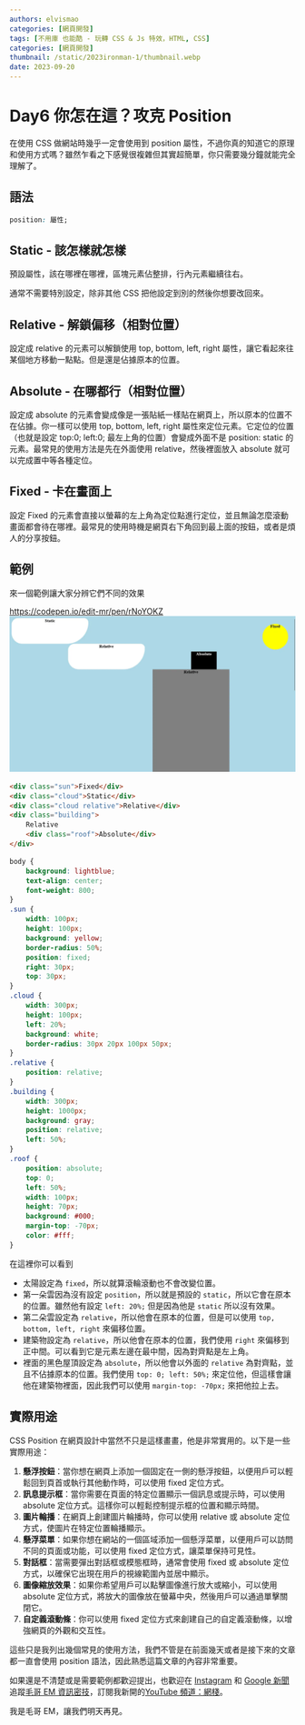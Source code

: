 ```yaml
---
authors: elvismao
categories: [網頁開發]
tags: [不用庫 也能酷 - 玩轉 CSS & Js 特效，HTML, CSS]
categories: [網頁開發]
thumbnail: /static/2023ironman-1/thumbnail.webp
date: 2023-09-20
---
```


# Day6 你怎在這？攻克 Position

在使用 CSS 做網站時幾乎一定會使用到 position 屬性，不過你真的知道它的原理和使用方式嗎？雖然乍看之下感覺很複雜但其實超簡單，你只需要幾分鐘就能完全理解了。

## 語法

```css
position: 屬性;
```

## Static - 該怎樣就怎樣

預設屬性，該在哪裡在哪裡，區塊元素佔整排，行內元素繼續往右。

通常不需要特別設定，除非其他 CSS 把他設定到別的然後你想要改回來。

## Relative - 解鎖偏移（相對位置）

設定成 relative 的元素可以解鎖使用 top, bottom, left, right 屬性，讓它看起來往某個地方移動一點點。但是還是佔據原本的位置。

## Absolute - 在哪都行（相對位置）

設定成 absolute 的元素會變成像是一張貼紙一樣貼在網頁上，所以原本的位置不在佔據。你一樣可以使用 top, bottom, left, right 屬性來定位元素。它定位的位置（也就是設定 top:0; left:0; 最左上角的位置）會變成外面不是 position: static 的元素。最常見的使用方法是先在外面使用 relative，然後裡面放入 absolute 就可以完成置中等各種定位。

## Fixed - 卡在畫面上

設定 Fixed 的元素會直接以螢幕的左上角為定位點進行定位，並且無論怎麼滾動畫面都會待在哪裡。最常見的使用時機是網頁右下角回到最上面的按鈕，或者是煩人的分享按鈕。

## 範例

來一個範例讓大家分辨它們不同的效果

https://codepen.io/edit-mr/pen/rNoYOKZ ![範例](sunny.webp)

```html
<div class="sun">Fixed</div>
<div class="cloud">Static</div>
<div class="cloud relative">Relative</div>
<div class="building">
	Relative
	<div class="roof">Absolute</div>
</div>
```

```css
body {
	background: lightblue;
	text-align: center;
	font-weight: 800;
}
.sun {
	width: 100px;
	height: 100px;
	background: yellow;
	border-radius: 50%;
	position: fixed;
	right: 30px;
	top: 30px;
}
.cloud {
	width: 300px;
	height: 100px;
	left: 20%;
	background: white;
	border-radius: 30px 20px 100px 50px;
}
.relative {
	position: relative;
}
.building {
	width: 300px;
	height: 1000px;
	background: gray;
	position: relative;
	left: 50%;
}
.roof {
	position: absolute;
	top: 0;
	left: 50%;
	width: 100px;
	height: 70px;
	background: #000;
	margin-top: -70px;
	color: #fff;
}
```

在這裡你可以看到

- 太陽設定為 `fixed`，所以就算滾輪滾動也不會改變位置。
- 第一朵雲因為沒有設定 `position`，所以就是預設的 `static`，所以它會在原本的位置。雖然他有設定 `left: 20%;` 但是因為他是 `static` 所以沒有效果。
- 第二朵雲設定為 `relative`，所以他會在原本的位置，但是可以使用 `top, bottom, left, right` 來偏移位置。
- 建築物設定為 `relative`，所以他會在原本的位置，我們使用 `right` 來偏移到正中間。可以看到它是元素左邊在最中間，因為對齊點是左上角。
- 裡面的黑色屋頂設定為 `absolute`，所以他會以外面的 `relative` 為對齊點，並且不佔據原本的位置。我們使用 `top: 0; left: 50%;` 來定位他，但這樣會讓他在建築物裡面，因此我們可以使用 `margin-top: -70px;` 來把他拉上去。

## 實際用途

CSS Position 在網頁設計中當然不只是這樣畫畫，他是非常實用的。以下是一些實際用途：

1. **懸浮按鈕**：當你想在網頁上添加一個固定在一側的懸浮按鈕，以便用戶可以輕鬆回到頁首或執行其他動作時，可以使用 fixed 定位方式。
2. **訊息提示框**：當你需要在頁面的特定位置顯示一個訊息或提示時，可以使用 absolute 定位方式。這樣你可以輕鬆控制提示框的位置和顯示時間。
3. **圖片輪播**：在網頁上創建圖片輪播時，你可以使用 relative 或 absolute 定位方式，使圖片在特定位置輪播顯示。
4. **懸浮菜單**：如果你想在網站的一個區域添加一個懸浮菜單，以便用戶可以訪問不同的頁面或功能，可以使用 fixed 定位方式，讓菜單保持可見性。
5. **對話框**：當需要彈出對話框或模態框時，通常會使用 fixed 或 absolute 定位方式，以確保它出現在用戶的視線範圍內並居中顯示。
6. **圖像縮放效果**：如果你希望用戶可以點擊圖像進行放大或縮小，可以使用 absolute 定位方式，將放大的圖像放在螢幕中央，然後用戶可以通過單擊關閉它。
7. **自定義滾動條**：你可以使用 fixed 定位方式來創建自己的自定義滾動條，以增強網頁的外觀和交互性。

這些只是我列出幾個常見的使用方法，我們不管是在前面幾天或者是接下來的文章都一直會使用 position 語法，因此熟悉這篇文章的內容非常重要。

如果還是不清楚或是需要範例都歡迎提出，也歡迎在 [Instagram](https://www.instagram.com/emtech.cc) 和 [Google 新聞](https://news.google.com/publications/CAAqBwgKMKXLvgswsubVAw?ceid=TW:zh-Hant&oc=3)追蹤[毛哥 EM 資訊密技](https://emtech.cc/)，訂閱我新開的[YouTube 頻道：網棧](https://www.youtube.com/@webpallet)。

我是毛哥 EM，讓我們明天再見。
